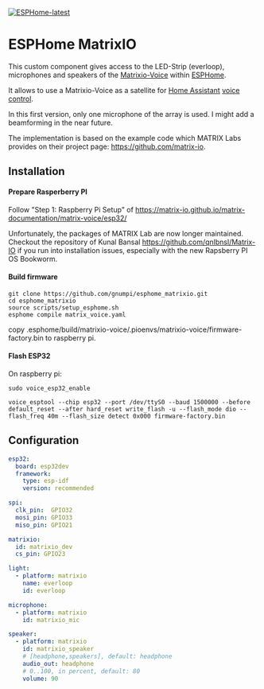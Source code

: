 [![ESPHome-latest](https://github.com/gnumpi/esphome_matrixio/actions/workflows/tox-latest.yml/badge.svg)](https://github.com/gnumpi/esphome_matrixio/actions/workflows/tox-latest.yml)

# ESPHome MatrixIO
This custom component gives access to the LED-Strip (everloop), microphones and speakers of the [Matrixio-Voice](https://matrix-io.github.io/matrix-documentation/matrix-voice/overview/) within [ESPHome](https://esphome.io/).

It allows to use a Matrixio-Voice as a satellite for [Home Assistant](https://www.home-assistant.io/) [voice control](https://www.home-assistant.io/voice_control/).

In this first version, only one microphone of the array is used. I might add a beamforming in the near future.

The implementation is based on the example code which MATRIX Labs provides on their project page: https://github.com/matrix-io.


## Installation
#### Prepare Rasperberry PI
Follow "Step 1: Raspberry Pi Setup" of  https://matrix-io.github.io/matrix-documentation/matrix-voice/esp32/

Unfortunately, the packages of MATRIX Lab are now longer maintained. Checkout the repository of Kunal Bansal
https://github.com/qnlbnsl/Matrix-IO if you run into installation issues, especially with the new Rapsberry PI OS Bookworm.

#### Build firmware
    git clone https://github.com/gnumpi/esphome_matrixio.git
    cd esphome_matrixio
    source scripts/setup_esphome.sh
    esphome compile matrix_voice.yaml

copy .esphome/build/matrixio-voice/.pioenvs/matrixio-voice/firmware-factory.bin to raspberry pi.

#### Flash ESP32
On raspberry pi:

    sudo voice_esp32_enable

    voice_esptool --chip esp32 --port /dev/ttyS0 --baud 1500000 --before default_reset --after hard_reset write_flash -u --flash_mode dio --flash_freq 40m --flash_size detect 0x000 firmware-factory.bin


## Configuration

```yaml
esp32:
  board: esp32dev
  framework:
    type: esp-idf
    version: recommended

spi:
  clk_pin:  GPIO32
  mosi_pin: GPIO33
  miso_pin: GPIO21

matrixio:
  id: matrixio_dev
  cs_pin: GPIO23

light:
  - platform: matrixio
    name: everloop
    id: everloop

microphone:
  - platform: matrixio
    id: matrixio_mic

speaker:
  - platform: matrixio
    id: matrixio_speaker
    # [headphone,speakers], default: headphone
    audio_out: headphone
    # 0..100, in percent, default: 80
    volume: 90


```
